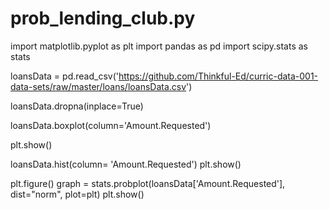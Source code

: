 # prob_lending_club.py

import matplotlib.pyplot as plt
import pandas as pd
import scipy.stats as stats

loansData = pd.read_csv('https://github.com/Thinkful-Ed/curric-data-001-data-sets/raw/master/loans/loansData.csv')

loansData.dropna(inplace=True)

loansData.boxplot(column='Amount.Requested')

plt.show()

loansData.hist(column= 'Amount.Requested')
plt.show()


plt.figure()
graph = stats.probplot(loansData['Amount.Requested'], dist="norm", plot=plt)
plt.show()
